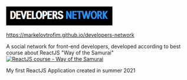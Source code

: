 [![Developers network](src/assets/img/logo.jpg)](https://markelovtrofim.github.io/developers-network)

https://markelovtrofim.github.io/developers-network

A social network for front-end developers,
developed according to best course
about ReactJS "Way of the Samurai"
[![ReactJS course - Way of the Samurai](https://i.ytimg.com/vi/gb7gMluAeao/maxresdefault.jpg)](https://www.youtube.com/playlist?list=PLcvhF2Wqh7DNVy1OCUpG3i5lyxyBWhGZ8)


My first ReactJS Application created in summer 2021
